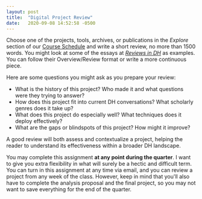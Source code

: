 ```yaml
---
layout: post
title:  "Digital Project Review"
date:   2020-09-08 14:52:58 -0500
---
```


Choose one of the projects, tools, archives, or publications in the *Explore* section of our [Course Schedule](/dh2020/schedule) and write a short review, no more than 1500 words. You might look at some of the essays at [*Reviews in DH*](https://reviewsindh.pubpub.org/) as examples. You can follow their Overview/Review format or write a more continuous piece.

Here are some questions you might ask as you prepare your review:

- What is the history of this project? Who made it and what questions were they trying to answer?
- How does this project fit into current DH conversations? What scholarly genres does it take up?
- What does this project do especially well? What techniques does it deploy effectively?
- What are the gaps or blindspots of this project? How might it improve?

A good review will both assess and contextualize a project, helping the reader to understand its effectiveness within a broader DH landscape.

You may complete this assignment **at any point during the quarter**. I want to give you extra flexibility in what will surely be a hectic and difficult term. You can turn in this assignment at any time via email, and you can review a project from any week of the class. However, keep in mind that you'll also have to complete the analysis proposal and the final project, so you may not want to save everything for the end of the quarter.
